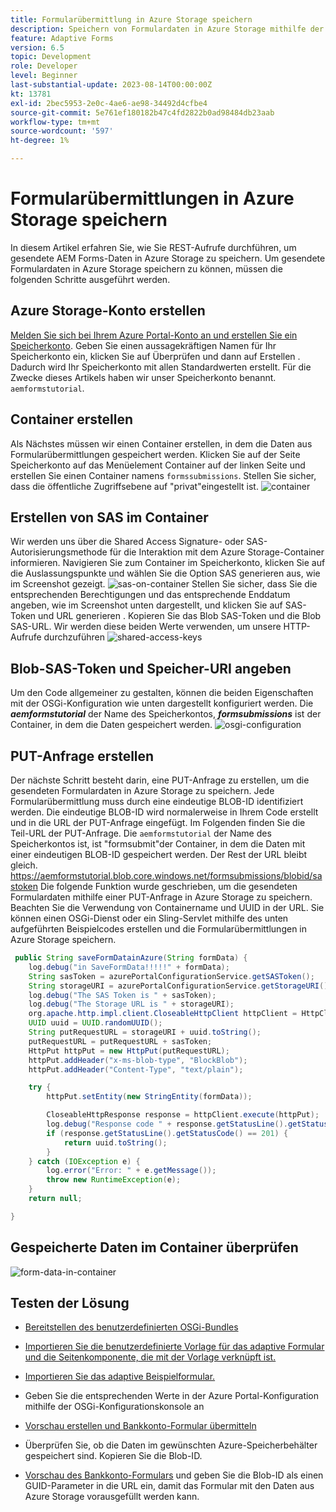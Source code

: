 ```yaml
---
title: Formularübermittlung in Azure Storage speichern
description: Speichern von Formulardaten in Azure Storage mithilfe der REST-API
feature: Adaptive Forms
version: 6.5
topic: Development
role: Developer
level: Beginner
last-substantial-update: 2023-08-14T00:00:00Z
kt: 13781
exl-id: 2bec5953-2e0c-4ae6-ae98-34492d4cfbe4
source-git-commit: 5e761ef180182b47c4fd2822b0ad98484db23aab
workflow-type: tm+mt
source-wordcount: '597'
ht-degree: 1%

---
```


# Formularübermittlungen in Azure Storage speichern

In diesem Artikel erfahren Sie, wie Sie REST-Aufrufe durchführen, um gesendete AEM Forms-Daten in Azure Storage zu speichern.
Um gesendete Formulardaten in Azure Storage speichern zu können, müssen die folgenden Schritte ausgeführt werden.

## Azure Storage-Konto erstellen

[Melden Sie sich bei Ihrem Azure Portal-Konto an und erstellen Sie ein Speicherkonto](https://learn.microsoft.com/en-us/azure/storage/common/storage-account-create?tabs=azure-portal#create-a-storage-account-1). Geben Sie einen aussagekräftigen Namen für Ihr Speicherkonto ein, klicken Sie auf Überprüfen und dann auf Erstellen . Dadurch wird Ihr Speicherkonto mit allen Standardwerten erstellt. Für die Zwecke dieses Artikels haben wir unser Speicherkonto benannt. `aemformstutorial`.


## Container erstellen

Als Nächstes müssen wir einen Container erstellen, in dem die Daten aus Formularübermittlungen gespeichert werden.
Klicken Sie auf der Seite Speicherkonto auf das Menüelement Container auf der linken Seite und erstellen Sie einen Container namens `formssubmissions`. Stellen Sie sicher, dass die öffentliche Zugriffsebene auf &quot;privat&quot;eingestellt ist.
![container](./assets/new-container.png)

## Erstellen von SAS im Container

Wir werden uns über die Shared Access Signature- oder SAS-Autorisierungsmethode für die Interaktion mit dem Azure Storage-Container informieren.
Navigieren Sie zum Container im Speicherkonto, klicken Sie auf die Auslassungspunkte und wählen Sie die Option SAS generieren aus, wie im Screenshot gezeigt.
![sas-on-container](./assets/sas-on-container.png)
Stellen Sie sicher, dass Sie die entsprechenden Berechtigungen und das entsprechende Enddatum angeben, wie im Screenshot unten dargestellt, und klicken Sie auf SAS-Token und URL generieren . Kopieren Sie das Blob SAS-Token und die Blob SAS-URL. Wir werden diese beiden Werte verwenden, um unsere HTTP-Aufrufe durchzuführen
![shared-access-keys](./assets/shared-access-signature.png)


## Blob-SAS-Token und Speicher-URI angeben

Um den Code allgemeiner zu gestalten, können die beiden Eigenschaften mit der OSGi-Konfiguration wie unten dargestellt konfiguriert werden. Die _**aemformstutorial**_ der Name des Speicherkontos, _**formsubmissions**_ ist der Container, in dem die Daten gespeichert werden.
![osgi-configuration](./assets/azure-portal-osgi-configuration.png)


## PUT-Anfrage erstellen

Der nächste Schritt besteht darin, eine PUT-Anfrage zu erstellen, um die gesendeten Formulardaten in Azure Storage zu speichern. Jede Formularübermittlung muss durch eine eindeutige BLOB-ID identifiziert werden. Die eindeutige BLOB-ID wird normalerweise in Ihrem Code erstellt und in die URL der PUT-Anfrage eingefügt.
Im Folgenden finden Sie die Teil-URL der PUT-Anfrage. Die `aemformstutorial` der Name des Speicherkontos ist, ist &quot;formsubmit&quot;der Container, in dem die Daten mit einer eindeutigen BLOB-ID gespeichert werden. Der Rest der URL bleibt gleich.
https://aemformstutorial.blob.core.windows.net/formsubmissions/blobid/sastoken Die folgende Funktion wurde geschrieben, um die gesendeten Formulardaten mithilfe einer PUT-Anfrage in Azure Storage zu speichern. Beachten Sie die Verwendung von Containername und UUID in der URL. Sie können einen OSGi-Dienst oder ein Sling-Servlet mithilfe des unten aufgeführten Beispielcodes erstellen und die Formularübermittlungen in Azure Storage speichern.

```java
 public String saveFormDatainAzure(String formData) {
    log.debug("in SaveFormData!!!!!" + formData);
    String sasToken = azurePortalConfigurationService.getSASToken();
    String storageURI = azurePortalConfigurationService.getStorageURI();
    log.debug("The SAS Token is " + sasToken);
    log.debug("The Storage URL is " + storageURI);
    org.apache.http.impl.client.CloseableHttpClient httpClient = HttpClientBuilder.create().build();
    UUID uuid = UUID.randomUUID();
    String putRequestURL = storageURI + uuid.toString();
    putRequestURL = putRequestURL + sasToken;
    HttpPut httpPut = new HttpPut(putRequestURL);
    httpPut.addHeader("x-ms-blob-type", "BlockBlob");
    httpPut.addHeader("Content-Type", "text/plain");

    try {
        httpPut.setEntity(new StringEntity(formData));

        CloseableHttpResponse response = httpClient.execute(httpPut);
        log.debug("Response code " + response.getStatusLine().getStatusCode());
        if (response.getStatusLine().getStatusCode() == 201) {
            return uuid.toString();
        }
    } catch (IOException e) {
        log.error("Error: " + e.getMessage());
        throw new RuntimeException(e);
    }
    return null;

}
```

## Gespeicherte Daten im Container überprüfen

![form-data-in-container](./assets/form-data-in-container.png)

## Testen der Lösung

* [Bereitstellen des benutzerdefinierten OSGi-Bundles](./assets/SaveAndFetchFromAzure.core-1.0.0-SNAPSHOT.jar)

* [Importieren Sie die benutzerdefinierte Vorlage für das adaptive Formular und die Seitenkomponente, die mit der Vorlage verknüpft ist.](./assets/store-and-fetch-from-azure.zip)

* [Importieren Sie das adaptive Beispielformular.](./assets/bank-account-sample-form.zip)

* Geben Sie die entsprechenden Werte in der Azure Portal-Konfiguration mithilfe der OSGi-Konfigurationskonsole an
* [Vorschau erstellen und Bankkonto-Formular übermitteln](http://localhost:4502/content/dam/formsanddocuments/azureportalstorage/bankaccount/jcr:content?wcmmode=disabled)

* Überprüfen Sie, ob die Daten im gewünschten Azure-Speicherbehälter gespeichert sind. Kopieren Sie die Blob-ID.
* [Vorschau des Bankkonto-Formulars](http://localhost:4502/content/dam/formsanddocuments/azureportalstorage/bankaccount/jcr:content?wcmmode=disabled&amp;guid=dba8ac0b-8be6-41f2-9929-54f627a649f6) und geben Sie die Blob-ID als einen GUID-Parameter in die URL ein, damit das Formular mit den Daten aus Azure Storage vorausgefüllt werden kann.

